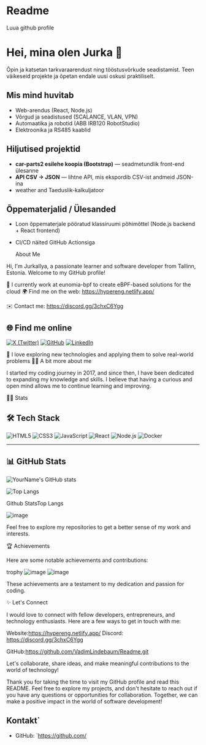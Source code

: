 # Readme
Luua github profile
# Hei, mina olen Jurka 👋
Õpin ja katsetan tarkvaraarendust ning tööstusvõrkude seadistamist. Teen väikeseid projekte ja õpetan endale uusi oskusi praktiliselt.

## Mis mind huvitab
- Web-arendus (React, Node.js)
- Võrgud ja seadistused (SCALANCE, VLAN, VPN)
- Automaatika ja robotid (ABB IRB120 RobotStudio)
- Elektroonika ja RS485 kaablid

## Hiljutised projektid
- **car-parts2 esilehe koopia (Bootstrap)** — seadmetundlik front-end ülesanne
- **API CSV → JSON** — lihtne API, mis ekspordib CSV-ist andmeid JSON-ina
- weather and Taeduslik-kalkuljatoor

## Õppematerjalid / Ülesanded
- Loon õppematerjale pööratud klassiruumi põhimõttel (Node.js backend + React frontend)
- CI/CD näited GitHub Actionsiga

  About Me

Hi, I'm JurkaIlya, a passionate learner and software developer from Tallinn, Estonia. Welcome to my GitHub profile!

🏢 I currently work at eunomia-bpf to create eBPF-based solutions for the cloud
🌍 Find me on the web: 
https://hypereng.netlify.app/

✉️ Contact me: https://discord.gg/3chxC6Ygg

## 🌐 Find me online
[![X (Twitter)](https://img.shields.io/badge/X-%23000000.svg?style=flat&logo=X&logoColor=white)](https://x.com/@lindebaum61211)
[![GitHub](https://img.shields.io/badge/GitHub-181717.svg?style=flat&logo=github&logoColor=white)](https://github.com/VadimLindebaum/Readme.git)
[![LinkedIn](https://img.shields.io/badge/LinkedIn-0077B5.svg?style=flat&logo=linkedin&logoColor=white)](https://www.linkedin.com/in/vadim-lindebaum-5a3456333?trk=contact-info)

📖 I love exploring new technologies and applying them to solve real-world problems
🙋‍♂️ A bit more about me

I started my coding journey in 2017, and since then, I have been dedicated to expanding my knowledge and skills. I believe that having a curious and open mind allows me to continue learning and improving.

👨‍💻 Stats

## 🛠️ Tech Stack
![HTML5](https://img.shields.io/badge/HTML5-E34F26?logo=html5&logoColor=fff)
![CSS3](https://img.shields.io/badge/CSS3-1572B6?logo=css3&logoColor=fff)
![JavaScript](https://img.shields.io/badge/JavaScript-F7DF1E?logo=javascript&logoColor=000)
![React](https://img.shields.io/badge/React-20232A?logo=react&logoColor=61DAFB)
![Node.js](https://img.shields.io/badge/Node.js-339933?logo=node.js&logoColor=fff)
![Docker](https://img.shields.io/badge/Docker-2496ED?logo=docker&logoColor=fff)

---

## 📊 GitHub Stats
![YourName's GitHub stats](https://github-readme-stats.vercel.app/api?username=YOURUSERNAME&show_icons=true&theme=tokyonight)

![Top Langs](https://github-readme-stats.vercel.app/api/top-langs/?username=YOURUSERNAME&layout=compact&theme=tokyonight)


Github StatsTop Langs

![image](https://github.com/user-attachments/assets/aecb446b-3cb9-432f-81c6-7eab489d0441)

Feel free to explore my repositories to get a better sense of my work and interests.

🏆 Achievements

Here are some notable achievements and contributions:

trophy
![image](https://github.com/user-attachments/assets/2b5ed5b5-f081-4b10-849d-a311c7b6f848)
![image](https://github.com/user-attachments/assets/caa67e71-d128-4034-b9c1-dbec38cf9120)


These achievements are a testament to my dedication and passion for coding.

✨ Let's Connect

I would love to connect with fellow developers, entrepreneurs, and technology enthusiasts. Here are a few ways to get in touch with me:

Website:https://hypereng.netlify.app/
Discord: https://discord.gg/3chxC6Ygg

GitHub:https://github.com/VadimLindebaum/Readme.git

Let's collaborate, share ideas, and make meaningful contributions to the world of technology!

Thank you for taking the time to visit my GitHub profile and read this README. Feel free to explore my projects, and don't hesitate to reach out if you have any questions or opportunities for collaboration. Together, we can make a positive impact in the world of software development!

## Kontakt`
- GitHub: `https://github.com/
